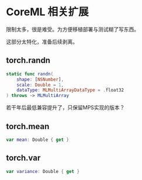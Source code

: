 # CoreML 相关扩展

限制太多，很是难受。为方便移植部署与测试糊了写东西。

这部分太特化，准备后续剥离。



## torch.randn

```swift
static func randn(
    shape: [NSNumber],
    scale: Double = 1,
    dataType: MLMultiArrayDataType = .float32
) throws -> MLMultiArray
```

若干年后最低兼容提升了，只保留MPS实现的版本？



## torch.mean

```swift
var mean: Double { get }
```



## torch.var

```swift
var variance: Double { get }
```

